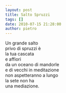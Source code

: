```yaml
---
layout: post
title: Salto Spruzzi
tags: []
date: 2010-07-15 21:28:00
author: pietro
---
```

Un grande salto<br/>privo di spruzzi è<br/>la tua cascata<br/>e affiori<br/>da un oceano di mandorle<br/>e di vecchi in meditazione<br/>non aspetteranno a lungo<br/>la sete non ha<br/>una mediazione.
